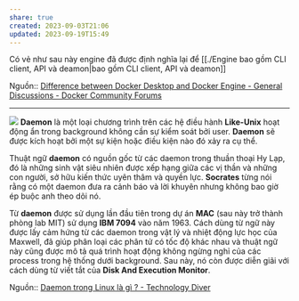 ```yaml
---
share: true
created: 2023-09-03T21:06
updated: 2023-09-19T15:49
---
```

Có vẻ như sau này engine đã được định nghĩa lại để [[./Engine bao gồm CLI client, API và deamon|bao gồm CLI client, API và deamon]]

Nguồn:: [Difference between Docker Desktop and Docker Engine - General Discussions - Docker Community Forums](https://forums.docker.com/t/difference-between-docker-desktop-and-docker-engine/124612/14?u=ooker)

---

![](https://cuongquach.com/wp-content/uploads/2019/12/daemon-trong-linux-la-gi.jpg) 
**Daemon** là một loại chương trình trên các hệ điều hành **Like-Unix** hoạt động ẩn trong background không cần sự kiểm soát bởi user. **Daemon** sẽ được kích hoạt bởi một sự kiện hoặc điều kiện nào đó xảy ra cụ thể.

Thuật ngữ **daemon** có nguồn gốc từ các daemon trong thuần thoại Hy Lạp, đó là những sinh vật siêu nhiên được xếp hạng giữa các vị thần và những con người, sở hữu kiến thức uyên thâm và quyền lực. **Socrates** từng nói rằng có một daemon đưa ra cảnh báo và lời khuyên nhưng không bao giờ ép buộc anh theo dõi nó.

Từ **daemon** được sử dụng lần đầu tiên trong dự án **MAC** (sau này trở thành phòng lab MIT) sử dụng **IBM 7094** vào năm 1963. Cách dùng từ ngữ này được lấy cảm hứng từ các daemon trong vật lý và nhiệt động lực học của Maxwell, đã giúp phân loại các phân tử có tốc độ khác nhau và thuật ngữ này cũng được mô tả quá trình hoạt động không ngừng nghỉ của các process trong hệ thống dưới background. Sau này, nó còn được diễn giãi với cách dùng từ viết tắt của **Disk And Execution Monitor**.

Nguồn:: [Daemon trong Linux là gì ? - Technology Diver](https://cuongquach.com/daemon-trong-linux-la-gi.html)

